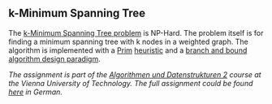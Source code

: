 ## k-Minimum Spanning Tree
The [k-Minimum Spanning Tree problem](https://en.wikipedia.org/wiki/K-minimum_spanning_tree) is NP-Hard.
The problem itself is for finding a minimum spanning tree with k nodes in a weighted graph.
The algorithm is implemented with a [Prim](https://en.wikipedia.org/wiki/Prim's_algorithm) [heuristic](https://en.wikipedia.org/wiki/Heuristic_(computer_science)) and a [branch and bound algorithm design paradigm](https://en.wikipedia.org/wiki/Branch_and_bound).

_The assignment is part of the [Algorithmen und Datenstrukturen 2](https://tiss.tuwien.ac.at/course/courseDetails.xhtml?windowId=9e6&courseNr=186815&semester=2016S) course at the Vienna University of Technology.
The full assignment could be found [here](https://github.com/Batev/Vienna-University-of-Technology/blob/master/Algorithms%20and%20Data%20Structures/k-Minimum%20Spanning%20Tree/pa2_angabe.pdf) in German._

